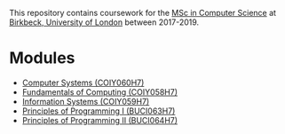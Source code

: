 This repository contains coursework for the [MSc in Computer Science](http://www.dcs.bbk.ac.uk/study/postgraduate/msc-computer-science/)
at [Birkbeck, University of London](http://www.bbk.ac.uk/) between 2017-2019. 

# Modules

* [Computer Systems (COIY060H7)](http://www.dcs.bbk.ac.uk/study/modules/computer-systems/)
* [Fundamentals of Computing (COIY058H7)](http://www.dcs.bbk.ac.uk/study/modules/fundamentals-of-computing/)
* [Information Systems (COIY059H7)](http://www.dcs.bbk.ac.uk/study/modules/information-systems/)
* [Principles of Programming I (BUCI063H7)](http://www.dcs.bbk.ac.uk/study/modules/principles-of-programming-i/)
* [Principles of Programming II (BUCI064H7)](http://www.dcs.bbk.ac.uk/study/modules/principles-of-programming-ii/)

